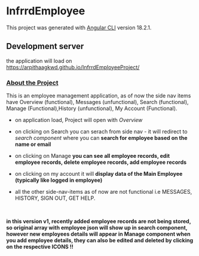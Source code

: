# InfrrdEmployee

This project was generated with [Angular CLI](https://github.com/angular/angular-cli) version 18.2.1.

## Development server

the application will load on <a hreff="https://arpithaagkwd.github.io/InfrrdEmployeeProject/" target="_blank">https://arpithaagkwd.github.io/InfrrdEmployeeProject/<a>


<h3><u>About the Project</u></h3>

This is an employee management application, as of now the side nav items have Overview (functional), Messages (unfunctional), Search (functional), Manage (Functional),History (unfunctional), My Account (Functional).

- on application load, Project will open with <i>Overview</i>
  
- on clicking on Search you can serach from side nav - it will redirect to <i>search component</i> where you can <b>search for employee based on the name or email</b>

- on clicking on Manage <b>you can see all employee records, edit employee records, delete employee records, add employee records</b>

- on clicking on my account it will <b>display data of the Main Employee (typically like logged in employee)</b>

- all the other side-nav-items as of now are not functional i.e MESSAGES, HISTORY, SIGN OUT, GET HELP.

<br>

<strong>in this version v1, recently added employee records are not being stored, so original array with employee json will show up in search component, however new employees details will appear in Manage component when you add employee details, they can also be edited and deleted by clicking on the respective ICONS !!</strong>
